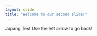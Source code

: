 ```yaml
---
layout: slide
title: "Welcome to our second slide!"
---
```

Jupang Test
Use the left arrow to go back!
